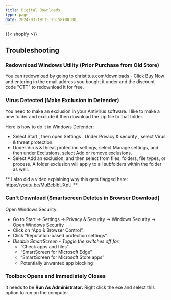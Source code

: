 ```yaml
---
title: Digital Downloads
type: page
date: 2024-03-19T15:25:58+00:00
---
```

{{< shopify >}}

## Troubleshooting

### Redownload Windows Utility (Prior Purchase from Old Store)

You can redownload by going to christitus.com/downloads - Click Buy Now and entering in the email address you bought it under and the discount code "CTT" to redownload it for free.

### Virus Detected (Make Exclusion in Defender)

You need to make an exclusion in your Antivirus software. I like to make a new folder and exclude it then download the zip file to that folder. 

Here is how to do it in Windows Defender:
- Select Start  , then open Settings  . Under Privacy & security  , select Virus & threat protection.
- Under Virus & threat protection settings, select Manage settings, and then under Exclusions, select Add or remove exclusions.
- Select Add an exclusion, and then select from files, folders, file types, or process. A folder exclusion will apply to all subfolders within the folder as well.

** I also did a video explaining why this gets flagged here: https://youtu.be/MuBeblbUXpU **

### Can't Download (Smartscreen Deletes in Browser Download)

Open Windows Security:
 - Go to Start → Settings → Privacy & Security → Windows Security → Open Windows Security
 - Click on “App & Browser Control”.
 - Click “Reputation-based protection settings”.
 - *Disable SmartScreen - Toggle the switches off for:*
    - “Check apps and files”
    - “SmartScreen for Microsoft Edge”
    - “SmartScreen for Microsoft Store apps”
    - Potentially unwanted app blocking

### Toolbox Opens and Immediately Closes

It needs to be **Run As Administrator.** Right click the exe and select this option to run on the computer.
